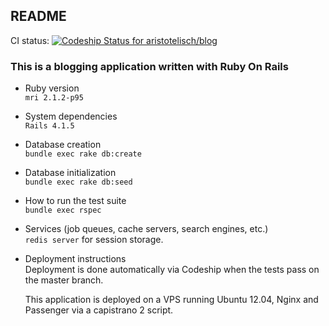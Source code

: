 ## README


CI status: [ ![Codeship Status for
aristotelisch/blog](https://www.codeship.io/projects/454c86e0-a349-0131-f685-3abfd26f95d3/status?branch=master)](https://www.codeship.io/projects/18570)

### This is a blogging application written with Ruby On Rails


* Ruby version  
  `mri 2.1.2-p95`

* System dependencies  
  `Rails 4.1.5`

* Database creation  
  `bundle exec rake db:create`

* Database initialization  
  `bundle exec rake db:seed`

* How to run the test suite  
  `bundle exec rspec`

* Services (job queues, cache servers, search engines, etc.)  
  `redis server` for session storage.

* Deployment instructions  
  Deployment is done automatically via Codeship when the tests pass on the master branch.

  This application is deployed on a VPS running Ubuntu 12.04, Nginx and Passenger via a capistrano 2 script.
